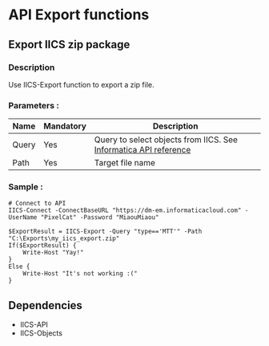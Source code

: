 # API Export functions 
## Export IICS zip package
### Description
Use IICS-Export function to export a zip file.

### Parameters :
|Name|Mandatory|Description|
|---|---|---|
|Query|Yes|Query to select objects from IICS. See [Informatica API reference](https://docs.informatica.com/integration-cloud/cloud-platform/current-version/rest-api-reference/platform-rest-api-version-3-resources/objects.html) |
|Path|Yes|Target file name|

### Sample :

    # Connect to API
    IICS-Connect -ConnectBaseURL "https://dm-em.informaticacloud.com" -UserName "PixelCat" -Password "MiaouMiaou"

    $ExportResult = IICS-Export -Query "type=='MTT'" -Path "C:\Exports\my_iics_export.zip"
    If($ExportResult) {
        Write-Host "Yay!"
    }
    Else {
        Write-Host "It's not working :("
    }

## Dependencies
* IICS-API
* IICS-Objects